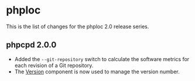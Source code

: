 phploc
======

This is the list of changes for the phploc 2.0 release series.

phpcpd 2.0.0
------------

* Added the `--git-repository` switch to calculate the software metrics for each revision of a Git repository.
* The [Version](http://github.com/sebastianbergmann/version) component is now used to manage the version number.
